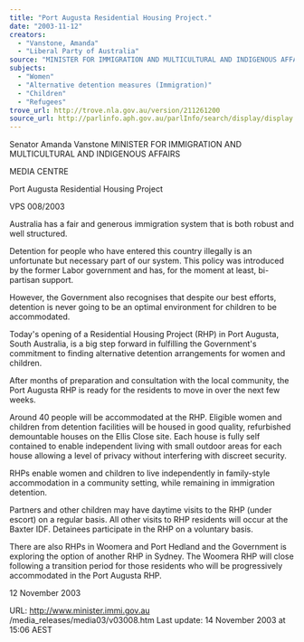 ```yaml
---
title: "Port Augusta Residential Housing Project."
date: "2003-11-12"
creators:
  - "Vanstone, Amanda"
  - "Liberal Party of Australia"
source: "MINISTER FOR IMMIGRATION AND MULTICULTURAL AND INDIGENOUS AFFAIRS"
subjects:
  - "Women"
  - "Alternative detention measures (Immigration)"
  - "Children"
  - "Refugees"
trove_url: http://trove.nla.gov.au/version/211261200
source_url: http://parlinfo.aph.gov.au/parlInfo/search/display/display.w3p;query=Id%3A%22media/pressrel/82WA6%22
---
```


 Senator Amanda Vanstone  MINISTER FOR IMMIGRATION AND MULTICULTURAL AND INDIGENOUS AFFAIRS

 MEDIA CENTRE

 Port Augusta Residential Housing Project

 VPS 008/2003

 Australia has a fair and generous immigration system that is both robust and well structured. 

 Detention for people who have entered this country illegally is an unfortunate but necessary part of our system. This policy was introduced by the  former Labor government and has, for the moment at least, bi-partisan support.

 However, the Government also recognises that despite our best efforts, detention is never going to be an optimal environment for children to be  accommodated.

 Today's opening of a Residential Housing Project (RHP) in Port Augusta, South Australia, is a big step forward in fulfilling the Government's  commitment to finding alternative detention arrangements for women and children.

 After months of preparation and consultation with the local community, the Port Augusta RHP is ready for the residents to move in over the next  few weeks. 

 Around 40 people will be accommodated at the RHP. Eligible women and children from detention facilities will be housed in good quality,  refurbished demountable houses on the Ellis Close site. Each house is fully self contained to enable independent living with small outdoor areas for  each house allowing a level of privacy without interfering with discreet security.

 RHPs enable women and children to live independently in family-style accommodation in a community setting, while remaining in immigration  detention. 

 Partners and other children may have daytime visits to the RHP (under escort) on a regular basis. All other visits to RHP residents will occur at the  Baxter IDF. Detainees participate in the RHP on a voluntary basis.

 There are also RHPs in Woomera and Port Hedland and the Government is exploring the option of another RHP in Sydney. The Woomera RHP  will close following a transition period for those residents who will be progressively accommodated in the Port Augusta RHP. 

 12 November 2003

 URL: http://www.minister.immi.gov.au /media_releases/media03/v03008.htm  Last update: 14 November 2003 at 15:06 AEST 

 

